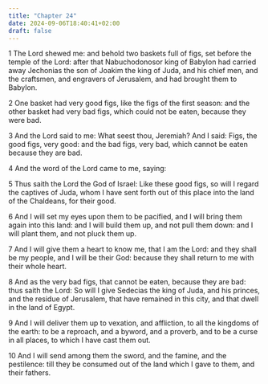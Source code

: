```yaml
---
title: "Chapter 24"
date: 2024-09-06T18:40:41+02:00
draft: false
---
```




1 The Lord shewed me: and behold two baskets full of figs, set before the temple of the Lord: after that Nabuchodonosor king of Babylon had carried away Jechonias the son of Joakim the king of Juda, and his chief men, and the craftsmen, and engravers of Jerusalem, and had brought them to Babylon.

2 One basket had very good figs, like the figs of the first season: and the other basket had very bad figs, which could not be eaten, because they were bad.

3 And the Lord said to me: What seest thou, Jeremiah? And I said: Figs, the good figs, very good: and the bad figs, very bad, which cannot be eaten because they are bad.

4 And the word of the Lord came to me, saying:

5 Thus saith the Lord the God of Israel: Like these good figs, so will I regard the captives of Juda, whom I have sent forth out of this place into the land of the Chaldeans, for their good.

6 And I will set my eyes upon them to be pacified, and I will bring them again into this land: and I will build them up, and not pull them down: and I will plant them, and not pluck them up.

7 And I will give them a heart to know me, that I am the Lord: and they shall be my people, and I will be their God: because they shall return to me with their whole heart.

8 And as the very bad figs, that cannot be eaten, because they are bad: thus saith the Lord: So will I give Sedecias the king of Juda, and his princes, and the residue of Jerusalem, that have remained in this city, and that dwell in the land of Egypt.

9 And I will deliver them up to vexation, and affliction, to all the kingdoms of the earth: to be a reproach, and a byword, and a proverb, and to be a curse in all places, to which I have cast them out.

10 And I will send among them the sword, and the famine, and the pestilence: till they be consumed out of the land which I gave to them, and their fathers.

